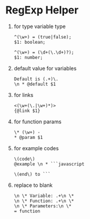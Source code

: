 RegExp Helper
====

1. for type variable type
    ```
    ^(\w+) = (true|false);
    $1: boolean;

    ^(\w+) = (\d+(\.\d+)?);
    $1: number;
    ```
2. default value for variables
    ```
    Default is (.+)\.
    \n * @default $1
    ```
3. for links
    ```
    <(\w+(\.|\w+)*)>
    {@link $1}
    ```
4. for function params
    ```
    \* (\w+) -
    * @param $1
    ```
5. for example codes
    ```
    \(code\)
    @example \n * ```javascript

    \(end\) to ```
    ```
6. replace to blank
    ```
    \n \* Variable: .+\n \*
    \n \* Function: .+\n \*
    \n \* Parameters:\n \*
    = function
    ```
